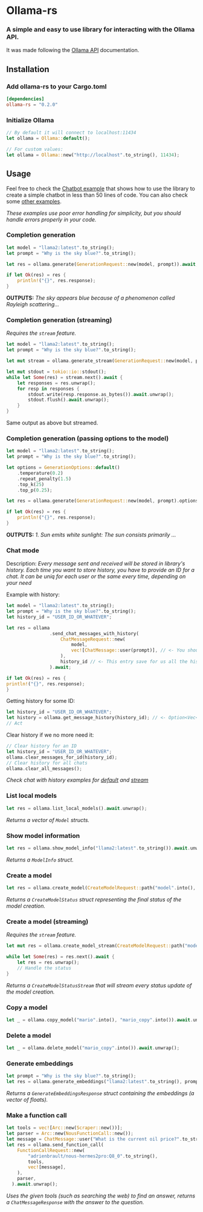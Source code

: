 # Ollama-rs

### A simple and easy to use library for interacting with the Ollama API.

It was made following the [Ollama API](https://github.com/jmorganca/ollama/blob/main/docs/api.md) documentation.

## Installation

### Add ollama-rs to your Cargo.toml

```toml
[dependencies]
ollama-rs = "0.2.0"
```

### Initialize Ollama

```rust
// By default it will connect to localhost:11434
let ollama = Ollama::default();

// For custom values:
let ollama = Ollama::new("http://localhost".to_string(), 11434);
```

## Usage

Feel free to check the [Chatbot example](https://github.com/pepperoni21/ollama-rs/blob/0.2.0/examples/basic_chatbot.rs) that shows how to use the library to create a simple chatbot in less than 50 lines of code.
You can also check some [other examples](https://github.com/pepperoni21/ollama-rs/tree/0.2.0/examples).

_These examples use poor error handling for simplicity, but you should handle errors properly in your code._

### Completion generation

```rust
let model = "llama2:latest".to_string();
let prompt = "Why is the sky blue?".to_string();

let res = ollama.generate(GenerationRequest::new(model, prompt)).await;

if let Ok(res) = res {
    println!("{}", res.response);
}
```

**OUTPUTS:** _The sky appears blue because of a phenomenon called Rayleigh scattering..._

### Completion generation (streaming)

_Requires the `stream` feature._

```rust
let model = "llama2:latest".to_string();
let prompt = "Why is the sky blue?".to_string();

let mut stream = ollama.generate_stream(GenerationRequest::new(model, prompt)).await.unwrap();

let mut stdout = tokio::io::stdout();
while let Some(res) = stream.next().await {
    let responses = res.unwrap();
    for resp in responses {
        stdout.write(resp.response.as_bytes()).await.unwrap();
        stdout.flush().await.unwrap();
    }
}
```

Same output as above but streamed.

### Completion generation (passing options to the model)

```rust
let model = "llama2:latest".to_string();
let prompt = "Why is the sky blue?".to_string();

let options = GenerationOptions::default()
    .temperature(0.2)
    .repeat_penalty(1.5)
    .top_k(25)
    .top_p(0.25);

let res = ollama.generate(GenerationRequest::new(model, prompt).options(options)).await;

if let Ok(res) = res {
    println!("{}", res.response);
}
```

**OUTPUTS:** _1. Sun emits white sunlight: The sun consists primarily ..._

### Chat mode
Description: _Every message sent and received will be stored in library's history._
_Each time you want to store history, you have to provide an ID for a chat._
_It can be uniq for each user or the same every time, depending on your need_

Example with history:
```rust
let model = "llama2:latest".to_string();
let prompt = "Why is the sky blue?".to_string();
let history_id = "USER_ID_OR_WHATEVER";

let res = ollama
                .send_chat_messages_with_history(
                    ChatMessageRequest::new(
                        model,
                        vec![ChatMessage::user(prompt)], // <- You should provide only one message
                    ),
                    history_id // <- This entry save for us all the history
                ).await;

if let Ok(res) = res {
println!("{}", res.response);
}
```

Getting history for some ID:
```rust
let history_id = "USER_ID_OR_WHATEVER";
let history = ollama.get_message_history(history_id); // <- Option<Vec<ChatMessage>>
// Act
```

Clear history if we no more need it:
```rust
// Clear history for an ID
let history_id = "USER_ID_OR_WHATEVER";
ollama.clear_messages_for_id(history_id);
// Clear history for all chats
ollama.clear_all_messages(); 
```

_Check chat with history examples for [default](https://github.com/pepperoni21/ollama-rs/blob/master/examples/chat_with_history.rs) and [stream](https://github.com/pepperoni21/ollama-rs/blob/master/examples/chat_with_history_stream.rs)_

### List local models

```rust
let res = ollama.list_local_models().await.unwrap();
```

_Returns a vector of `Model` structs._

### Show model information

```rust
let res = ollama.show_model_info("llama2:latest".to_string()).await.unwrap();
```

_Returns a `ModelInfo` struct._

### Create a model

```rust
let res = ollama.create_model(CreateModelRequest::path("model".into(), "/tmp/Modelfile.example".into())).await.unwrap();
```

_Returns a `CreateModelStatus` struct representing the final status of the model creation._

### Create a model (streaming)

_Requires the `stream` feature._

```rust
let mut res = ollama.create_model_stream(CreateModelRequest::path("model".into(), "/tmp/Modelfile.example".into())).await.unwrap();

while let Some(res) = res.next().await {
    let res = res.unwrap();
    // Handle the status
}
```

_Returns a `CreateModelStatusStream` that will stream every status update of the model creation._

### Copy a model

```rust
let _ = ollama.copy_model("mario".into(), "mario_copy".into()).await.unwrap();
```

### Delete a model

```rust
let _ = ollama.delete_model("mario_copy".into()).await.unwrap();
```

### Generate embeddings

```rust
let prompt = "Why is the sky blue?".to_string();
let res = ollama.generate_embeddings("llama2:latest".to_string(), prompt, None).await.unwrap();
```

_Returns a `GenerateEmbeddingsResponse` struct containing the embeddings (a vector of floats)._

### Make a function call

```rust
let tools = vec![Arc::new(Scraper::new())];
let parser = Arc::new(NousFunctionCall::new());
let message = ChatMessage::user("What is the current oil price?".to_string());
let res = ollama.send_function_call(
    FunctionCallRequest::new(
        "adrienbrault/nous-hermes2pro:Q8_0".to_string(),
        tools,
        vec![message],
    ),
    parser,
  ).await.unwrap();
```

_Uses the given tools (such as searching the web) to find an answer, returns a `ChatMessageResponse` with the answer to the question._
